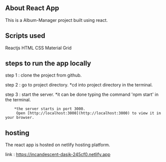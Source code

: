 ## About React App
This is a Album-Manager project built using react.

## Scripts used
Reactjs
HTML
CSS
Material Grid

## steps to run the app locally
step 1 : clone the project from github.

step 2 : go to project directory. 
         *cd into project directory in the terminal.

step 3 : start the server. 
         *it can be done typing the command 'npm start' in the terminal.

        *the server starts in port 3000.
         Open [http://localhost:3000](http://localhost:3000) to view it in your browser.

## hosting
The react app is hosted on netlify hosting platform.

link : https://incandescent-dasik-245cf0.netlify.app